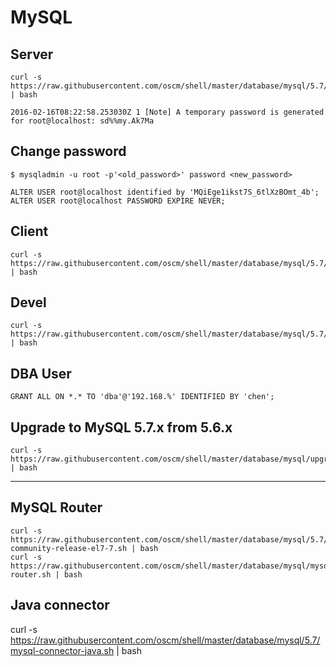 MySQL
========

Server
------
    curl -s https://raw.githubusercontent.com/oscm/shell/master/database/mysql/5.7/mysql.server.sh | bash
    
    2016-02-16T08:22:58.253030Z 1 [Note] A temporary password is generated for root@localhost: sd%%my.Ak7Ma

Change password
-----
    
    $ mysqladmin -u root -p'<old_password>' password <new_password>

    ALTER USER root@localhost identified by 'MQiEge1ikst7S_6tlXzBOmt_4b';
    ALTER USER root@localhost PASSWORD EXPIRE NEVER;

Client
-----
	curl -s https://raw.githubusercontent.com/oscm/shell/master/database/mysql/5.7/mysql.client.sh | bash
	
Devel
-----
    curl -s https://raw.githubusercontent.com/oscm/shell/master/database/mysql/5.7/mysql.devel.sh | bash

DBA User
-----
    GRANT ALL ON *.* TO 'dba'@'192.168.%' IDENTIFIED BY 'chen';

Upgrade to MySQL 5.7.x from 5.6.x
-----
	curl -s https://raw.githubusercontent.com/oscm/shell/master/database/mysql/upgrade.sh | bash
	
- - -

MySQL Router
-----
	curl -s https://raw.githubusercontent.com/oscm/shell/master/database/mysql/5.7/mysql57-community-release-el7-7.sh | bash
	curl -s https://raw.githubusercontent.com/oscm/shell/master/database/mysql/mysql-router.sh | bash

Java connector
-----

curl -s https://raw.githubusercontent.com/oscm/shell/master/database/mysql/5.7/mysql-connector-java.sh | bash
